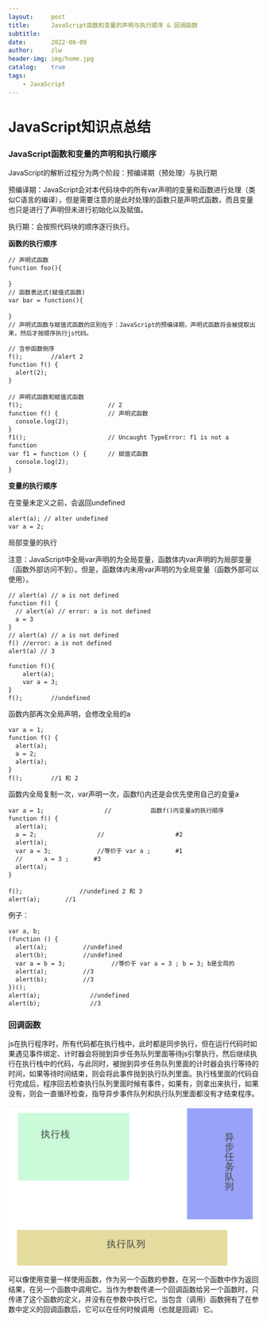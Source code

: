 ```yaml
---
layout:     post   				
title:      JavaScript函数和变量的声明与执行顺序 & 回调函数
subtitle:   
date:       2022-06-09 				
author:     zlw				
header-img: img/home.jpg 	
catalog: 	true 						
tags:								
    - JavaScript
---
```


# JavaScript知识点总结

### JavaScript函数和变量的声明和执行顺序

JavaScript的解析过程分为两个阶段：预编译期（预处理）与执行期

预编译期：JavaScript会对本代码块中的所有var声明的变量和函数进行处理（类似C语言的编译），但是需要注意的是此时处理的函数只是声明式函数，而且变量也只是进行了声明但未进行初始化以及赋值。

执行期：会按照代码块的顺序逐行执行。

**函数的执行顺序**

```
// 声明式函数
function foo(){

}
// 函数表达式(赋值式函数)
var bar = function(){

}
// 声明式函数与赋值式函数的区别在于：JavaScript的预编译期，声明式函数将会被提取出来，然后才按顺序执行js代码。
```

```
// 含参函数倒序
f();        //alert 2
function f() {
  alert(2);
}

// 声明式函数和赋值式函数
f();                        // 2
function f() {              // 声明式函数
  console.log(2);
}
f1();                       // Uncaught TypeError: f1 is not a function
var f1 = function () {      // 赋值式函数
  console.log(2);
}  
```

**变量的执行顺序**

在变量未定义之前，会返回undefined

```
alert(a); // alter undefined
var a = 2;
```

局部变量的执行

注意：JavaScript中全局var声明的为全局变量，函数体内var声明的为局部变量（函数外部访问不到）。但是，函数体内未用var声明的为全局变量（函数外部可以使用）。

```
// alert(a) // a is not defined
function f() {
  // alert(a) // error: a is not defined
  a = 3
}
// alert(a) // a is not defined
f() //error: a is not defined
alert(a) // 3
```



```
function f(){
	alert(a);
	var a = 3;
}
f();        //undefined  
```

函数内部再次全局声明，会修改全局的a

```
var a = 1;
function f() {
  alert(a);
  a = 2;
  alert(a);
}
f();        //1 和 2
```

函数内全局复制一次，var声明一次，函数f()内还是会优先使用自己的变量a

```
var a = 1;                 //           函数f()内变量a的执行顺序
function f() {
  alert(a);           
  a = 2;                 //                    #2   
  alert(a);
  var a = 3;             //等价于 var a ;       #1
  //      a = 3 ;       #3
  alert(a);
}

f();                //undefined 2 和 3
alert(a);       //1  
```

例子：

```
var a, b;
(function () {
  alert(a);          //undefined
  alert(b);          //undefined
  var a = b = 3;             //等价于 var a = 3 ; b = 3; b是全局的
  alert(a);          //3
  alert(b);          //3
})();
alert(a);              //undefined
alert(b);              //3
```



### 回调函数

js在执行程序时，所有代码都在执行栈中，此时都是同步执行，但在运行代码时如果遇见事件绑定、计时器会将抛到异步任务队列里面等待js引擎执行，然后继续执行在执行栈中的代码，与此同时，被抛到异步任务队列里面的计时器会执行等待的时间，如果等待时间结束，则会将此事件抛到执行队列里面。执行栈里面的代码自行完成后，程序回去检查执行队列里面时候有事件，如果有，则拿出来执行，如果没有，则会一直循环检查，指导异步事件队列和执行队列里面都没有才结束程序。

![js执行队列](/img/2022-06-09/js执行队列.png)





可以像使用变量一样使用函数，作为另一个函数的参数，在另一个函数中作为返回结果，在另一个函数中调用它。当作为参数传递一个回调函数给另一个函数时，只传递了这个函数的定义，并没有在参数中执行它。当包含（调用）函数拥有了在参数中定义的回调函数后，它可以在任何时候调用（也就是回调）它。















